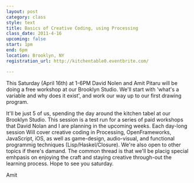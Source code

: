 ```yaml
---
layout: post
category: class
style: text
title: Basics of Creative Coding, using Processing
class_date: 2011-4-16
upcoming: false
start: 1pm
end: 6pm
location: Brooklyn, NY
registration_url: http://kitchentable0.eventbrite.com/

---
```


This Saturday (April 16th) at 1-6PM David Nolen and Amit Pitaru will be doing a free workshop at our Brooklyn Studio.
We'll start with 'what's a variable and why does it exist', and work our way up to our first drawing program.

It'll be just 5 of us, spending the day around the kitchen tabel at our Brooklyn Studio.
This session is a test run for a series of paid workshops that David Nolan and I are planning in the upcoming weeks. Each day-long session Will cover creative coding in Processing, OpenFrameworks, JavaScript, iOS, as well as game-design, audio-visual, and functional programmig techniques (Lisp/Haskel/Closure). We're also open to other topics if there's damand. The common thread is that we'll be placig special emhpasis on enjoying the craft and staying creative through-out the learning process.
Hope to see you saturday. 

Amit
